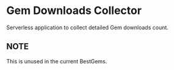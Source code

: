 # Gem Downloads Collector

Serverless application to collect detailed Gem downloads count.

## NOTE

This is unused in the current BestGems.
